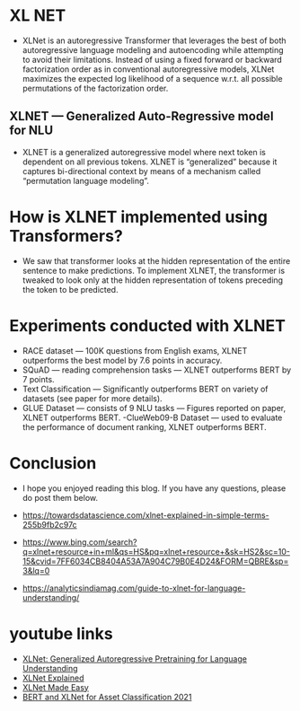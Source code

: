 # XL NET
- XLNet is an autoregressive Transformer that leverages the best of both autoregressive language modeling and autoencoding while attempting to avoid their limitations. Instead of using a fixed forward or backward factorization order as in conventional autoregressive models, XLNet maximizes the expected log likelihood of a sequence w.r.t. all possible permutations of the factorization order. 
## XLNET — Generalized Auto-Regressive model for NLU
- XLNET is a generalized autoregressive model where next token is dependent on all previous tokens. XLNET is “generalized” because it captures bi-directional context by means of a mechanism called “permutation language modeling”.

# How is XLNET implemented using Transformers?
- We saw that transformer looks at the hidden representation of the entire sentence to make predictions. To implement XLNET, the transformer is tweaked to look only at the hidden representation of tokens preceding the token to be predicted.
# Experiments conducted with XLNET

- RACE dataset — 100K questions from English exams, XLNET outperforms the best model by 7.6 points in accuracy.
- SQuAD — reading comprehension tasks — XLNET outperforms BERT by 7 points.
- Text Classification — Significantly outperforms BERT on variety of datasets (see paper for more details).
- GLUE Dataset — consists of 9 NLU tasks — Figures reported on paper, XLNET outperforms BERT.
-ClueWeb09-B Dataset — used to evaluate the performance of document ranking, XLNET outperforms BERT.

# Conclusion
- I hope you enjoyed reading this blog. If you have any questions, please do post them below.

- https://towardsdatascience.com/xlnet-explained-in-simple-terms-255b9fb2c97c
- https://www.bing.com/search?q=xlnet+resource+in+ml&qs=HS&pq=xlnet+resource+&sk=HS2&sc=10-15&cvid=7FF6034CB8404A53A7A904C79B0E4D24&FORM=QBRE&sp=3&lq=0
- https://analyticsindiamag.com/guide-to-xlnet-for-language-understanding/

# youtube links
- [XLNet: Generalized Autoregressive Pretraining for Language Understanding](https://youtu.be/H5vpBCLo74U)
- [XLNet Explained](https://youtu.be/naOuE9gLbZo)
- [XLNet Made Easy ](https://youtu.be/1yPT-aAD_a0)
- [BERT and XLNet for Asset Classification 2021](https://youtu.be/7eJ4QQRI7DA)
